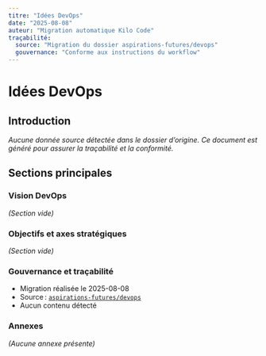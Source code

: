 ```yaml
---
titre: "Idées DevOps"
date: "2025-08-08"
auteur: "Migration automatique Kilo Code"
traçabilité:
  source: "Migration du dossier aspirations-futures/devops"
  gouvernance: "Conforme aux instructions du workflow"
---
```


# Idées DevOps

## Introduction

_Aucune donnée source détectée dans le dossier d’origine. Ce document est généré pour assurer la traçabilité et la conformité._

## Sections principales

### Vision DevOps

*(Section vide)*

### Objectifs et axes stratégiques

*(Section vide)*

### Gouvernance et traçabilité

- Migration réalisée le 2025-08-08
- Source : [`aspirations-futures/devops`](projet/roadmaps/plans/audits/2025-0808-retro-analyst-roo-kilo/projet/0-obs-de-depart/aspirations-futures/devops:1)
- Aucun contenu détecté

### Annexes

*(Aucune annexe présente)*